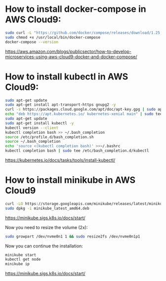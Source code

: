 # How to install docker-compose in AWS Cloud9:

```bash
sudo curl -L "https://github.com/docker/compose/releases/download/1.25.5/docker-compose-$(uname -s)-$(uname -m)" -o /usr/local/bin/docker-compose
sudo chmod +x /usr/local/bin/docker-compose
docker-compose --version


```
https://aws.amazon.com/blogs/publicsector/how-to-develop-microservices-using-aws-cloud9-docker-and-docker-compose/


# How to install kubectl in AWS Cloud9:






```bash
sudo apt-get update
sudo apt-get install apt-transport-https gnupg2 -y
curl -s https://packages.cloud.google.com/apt/doc/apt-key.gpg | sudo apt-key add -
echo "deb https://apt.kubernetes.io/ kubernetes-xenial main" | sudo tee -a /etc/apt/sources.list.d/kubernetes.list
sudo apt-get update
sudo apt-get install kubectl -y
kubectl version --client
kubectl completion bash >> ~/.bash_completion
source /etc/profile.d/bash_completion.sh
source ~/.bash_completion
echo 'source <(kubectl completion bash)' >>~/.bashrc
kubectl completion bash | sudo tee /etc/bash_completion.d/kubectl


```
https://kubernetes.io/docs/tasks/tools/install-kubectl/

# How to install minikube in AWS Cloud9
```bash
curl -LO https://storage.googleapis.com/minikube/releases/latest/minikube_latest_amd64.deb
sudo dpkg -i minikube_latest_amd64.deb


```
https://minikube.sigs.k8s.io/docs/start/

Now you need to resize the volume (2x):
```bash
sudo growpart /dev/nvme0n1 1 && sudo resize2fs /dev/nvme0n1p1


```
Now you can continue the installation:
```bash
minikube start
kubectl get node
minikube ip


```
https://minikube.sigs.k8s.io/docs/start/

